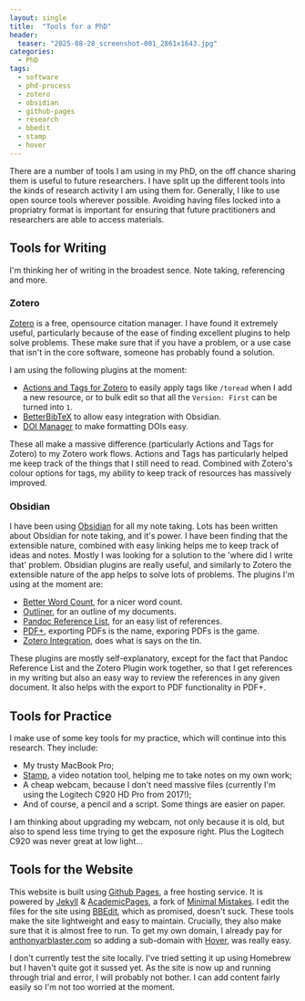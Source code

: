 ```yaml
---
layout: single
title:  "Tools for a PhD"
header:
  teaser: "2025-08-28_screenshot-001_2861x1643.jpg"
categories: 
  - PhD
tags:
  - software
  - phd-process
  - zotero
  - obsidian
  - github-pages
  - research
  - bbedit
  - stamp
  - hover
---
```


There are a number of tools I am using in my PhD, on the off chance sharing them is useful to future researchers.
I have split up the different tools into the kinds of research activity I am using them for. 
Generally, I like to use open source tools wherever possible. Avoiding having files locked into a propriatry format is important for ensuring that future practitioners and researchers are able to access materials. 

## Tools for Writing
I'm thinking her of writing in the broadest sence. Note taking, referencing and more.

### Zotero
[Zotero](https://zotero.org) is a free, opensource citation manager. I have found it extremely useful, particularly because of the ease of finding excellent plugins to help solve problems. 
These make sure that if you have a problem, or a use case that isn't in the core software, someone has probably found a solution.

I am using the following plugins at the moment:
- [Actions and Tags for Zotero](https://github.com/windingwind/zotero-actions-tags#readme) to easily apply tags like `/toread` when I add a new resource, or to bulk edit so that all the `Version: First` can be turned into `1`.
- [BetterBibTeX](https://github.com/retorquere/zotero-better-bibtex) to allow easy integration with Obsidian.
- [DOI Manager](https://github.com/bwiernik/zotero-shortdoi) to make formatting DOIs easy.

These all make a massive difference (particularly Actions and Tags for Zotero) to my Zotero work flows. Actions and Tags has particularly helped me keep track of the things that I still need to read. Combined with Zotero's colour options for tags, my ability to keep track of resources has massively improved.

### Obsidian
I have been using [Obsidian](https://obsidian.md) for all my note taking. Lots has been written about Obsidian for note taking, and it's power. I have been finding that the extensible nature, combined with easy linking helps me to keep track of ideas and notes. Mostly I was looking for a solution to the 'where did I write that' problem.
Obsidian plugins are really useful, and similarly to Zotero the extensible nature of the app helps to solve lots of problems.
The plugins I'm using at the moment are:
- [Better Word Count](https://github.com/lukeleppan/better-word-count), for a nicer word count.
- [Outliner](https://github.com/vslinko/obsidian-outliner), for an outline of my documents.
- [Pandoc Reference List](https://github.com/mgmeyers/obsidian-pandoc-reference-list), for an easy list of references.
- [PDF+](https://github.com/RyotaUshio/obsidian-pdf-plus), exporting PDFs is the name, exporing PDFs is the game.
- [Zotero Integration](https://github.com/mgmeyers/obsidian-zotero-integration), does what is says on the tin.

These plugins are mostly self-explanatory, except for the fact that Pandoc Reference List and the Zotero Plugin work together, so that I get references in my writing but also an easy way to review the references in any given document. It also helps with the export to PDF functionality in PDF+.

## Tools for Practice
I make use of some key tools for my practice, which will continue into this research. They include:
- My trusty MacBook Pro;
- [Stamp](https://stamp.xyz), a video notation tool, helping me to take notes on my own work;
- A cheap webcam, because I don't need massive files (currently I'm using the Logitech C920 HD Pro from 2017!);
- And of course, a pencil and a script. Some things are easier on paper.

I am thinking about upgrading my webcam, not only because it is old, but also to spend less time trying to get the exposure right. Plus the Logitech C920 was never great at low light...

## Tools for the Website
This website is built using [Github Pages](https://docs.github.com/en/pages), a free hosting service. It is powered by [Jekyll](http://jekyllrb.com/) & [AcademicPages](https://github.com/academicpages/academicpages.github.io), a fork of [Minimal Mistakes](https://mademistakes.com/work/minimal-mistakes-jekyll-theme/).
I edit the files for the site using [BBEdit](https://www.barebones.com/products/bbedit/index.html), which as promised, doesn't suck.
These tools make the site lightweight and easy to maintain. Crucially, they also make sure that it is almost free to run.
To get my own domain, I already pay for [anthonyarblaster.com](https://anthonyarblaster.com) so adding a sub-domain with [Hover](https://hover.com), was really easy.

I don't currently test the site locally. 
I've tried setting it up using Homebrew but I haven't quite got it sussed yet. 
As the site is now up and running through trial and error, I will probably not bother.
I can add content fairly easily so I'm not too worried at the moment.


